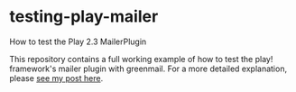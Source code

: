 # testing-play-mailer
How to test the Play 2.3 MailerPlugin

This repository contains a full working example of how to test the play! framework's mailer plugin with greenmail. For a more detailed explanation, please [see my post here].

[see my post here]:http://www.ethanjoachimeldridge.info/tech-blog/how-to-test-playframework-mailer

